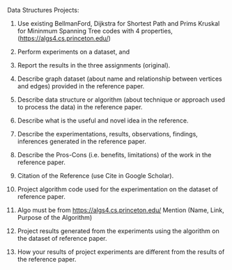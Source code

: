 Data Structures Projects:  

1. Use existing BellmanFord, Dijkstra for Shortest Path and Prims Kruskal for Mininmum Spanning Tree codes with 4 properties, (https://algs4.cs.princeton.edu/)

2. Perform experiments on a dataset, and 

3. Report the results in the three assignments (original). 

4. Describe graph dataset (about name and relationship between vertices and edges) provided in the reference paper.

5. Describe data structure or algorithm (about technique or approach used to process the data) in the reference paper. 

6. Describe what is the  useful and novel idea in the reference.

7. Describe the experimentations, results, observations, findings, inferences generated in the reference paper. 

8. Describe the Pros-Cons (i.e. benefits, limitations) of the work in the reference paper.   

9. Citation of the Reference (use Cite in Google Scholar).

10. Project algorithm code used for the experimentation on the dataset of reference paper.

11. Algo must be from https://algs4.cs.princeton.edu/ Mention (Name, Link, Purpose of the Algorithm)

12. Project results generated from the experiments using the algorithm on the dataset of reference paper.

13. How your results of project experiments are different from the results of the reference paper. 